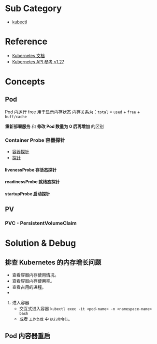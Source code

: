 # Sub Category
- [kubectl](./kubectl.md)


# Reference
- [Kubernetes 文档](https://kubernetes.io/zh-cn/docs/home/)
- [Kubernetes API 参考 v1.27](https://kubernetes.io/docs/reference/generated/kubernetes-api/v1.27/)

# Concepts

## Pod

Pod 内运行 free 用于显示内存状态
内存关系为：`total` = `used` + `free` + `buff/cache`

**重新部署服务** 和 **修改 Pod 数量为 0 后再增加** 的区别

### Container Probe 容器探针
- [容器探针](https://kubernetes.io/zh-cn/docs/concepts/workloads/pods/pod-lifecycle/#container-probes)
- [探针](https://kubernetes.io/zh-cn/docs/reference/kubernetes-api/workload-resources/pod-v1/#Probe)



#### livenessProbe 存活态探针

#### readinessProbe 就绪态探针

#### startupProbe 启动探针

## PV

### PVC - PersistentVolumeClaim

# Solution & Debug

## 排查 Kubernetes 的内存增长问题

- 查看容器内存使用情况。
- 查看容器内存使用率。
- 查看占用的进程。
- 

1. 进入容器
	- 交互式进入容器 `kubectl exec -it <pod-name> -n <namespace-name> bash`
	- 或者 `工作负载` 中 `执行命令行`。

## Pod 内容器重启

